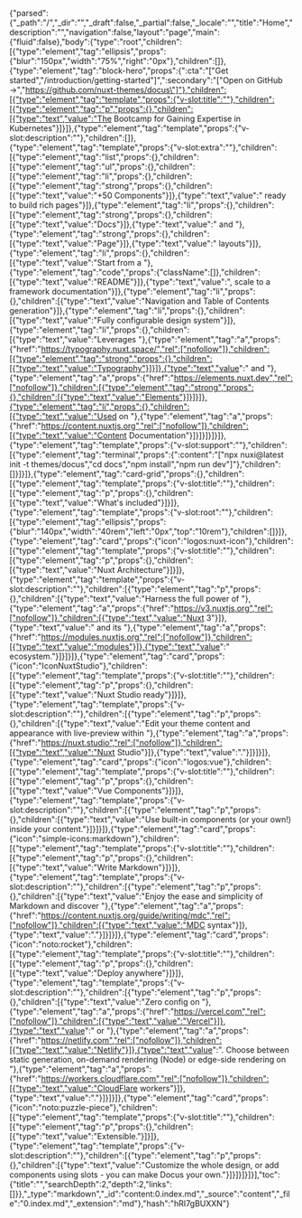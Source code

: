 {"parsed":{"_path":"/","_dir":"","_draft":false,"_partial":false,"_locale":"","title":"Home","description":"","navigation":false,"layout":"page","main":{"fluid":false},"body":{"type":"root","children":[{"type":"element","tag":"ellipsis","props":{"blur":"150px","width":"75%","right":"0px"},"children":[]},{"type":"element","tag":"block-hero","props":{":cta":"[\"Get started\",\"/introduction/getting-started\"]",":secondary":"[\"Open on GitHub →\",\"https://github.com/nuxt-themes/docus\"]"},"children":[{"type":"element","tag":"template","props":{"v-slot:title":""},"children":[{"type":"element","tag":"p","props":{},"children":[{"type":"text","value":"The Bootcamp for Gaining Expertise in Kubernetes"}]}]},{"type":"element","tag":"template","props":{"v-slot:description":""},"children":[]},{"type":"element","tag":"template","props":{"v-slot:extra":""},"children":[{"type":"element","tag":"list","props":{},"children":[{"type":"element","tag":"ul","props":{},"children":[{"type":"element","tag":"li","props":{},"children":[{"type":"element","tag":"strong","props":{},"children":[{"type":"text","value":"+50 Components"}]},{"type":"text","value":" ready to build rich pages"}]},{"type":"element","tag":"li","props":{},"children":[{"type":"element","tag":"strong","props":{},"children":[{"type":"text","value":"Docs"}]},{"type":"text","value":" and "},{"type":"element","tag":"strong","props":{},"children":[{"type":"text","value":"Page"}]},{"type":"text","value":" layouts"}]},{"type":"element","tag":"li","props":{},"children":[{"type":"text","value":"Start from a "},{"type":"element","tag":"code","props":{"className":[]},"children":[{"type":"text","value":"README"}]},{"type":"text","value":", scale to a framework documentation"}]},{"type":"element","tag":"li","props":{},"children":[{"type":"text","value":"Navigation and Table of Contents generation"}]},{"type":"element","tag":"li","props":{},"children":[{"type":"text","value":"Fully configurable design system"}]},{"type":"element","tag":"li","props":{},"children":[{"type":"text","value":"Leverages "},{"type":"element","tag":"a","props":{"href":"https://typography.nuxt.space/","rel":["nofollow"]},"children":[{"type":"element","tag":"strong","props":{},"children":[{"type":"text","value":"Typography"}]}]},{"type":"text","value":" and "},{"type":"element","tag":"a","props":{"href":"https://elements.nuxt.dev","rel":["nofollow"]},"children":[{"type":"element","tag":"strong","props":{},"children":[{"type":"text","value":"Elements"}]}]}]},{"type":"element","tag":"li","props":{},"children":[{"type":"text","value":"Used on "},{"type":"element","tag":"a","props":{"href":"https://content.nuxtjs.org","rel":["nofollow"]},"children":[{"type":"text","value":"Content Documentation"}]}]}]}]}]},{"type":"element","tag":"template","props":{"v-slot:support":""},"children":[{"type":"element","tag":"terminal","props":{":content":"[\"npx nuxi@latest init -t themes/docus\",\"cd docs\",\"npm install\",\"npm run dev\"]"},"children":[]}]}]},{"type":"element","tag":"card-grid","props":{},"children":[{"type":"element","tag":"template","props":{"v-slot:title":""},"children":[{"type":"element","tag":"p","props":{},"children":[{"type":"text","value":"What's included"}]}]},{"type":"element","tag":"template","props":{"v-slot:root":""},"children":[{"type":"element","tag":"ellipsis","props":{"blur":"140px","width":"40rem","left":"0px","top":"10rem"},"children":[]}]},{"type":"element","tag":"card","props":{"icon":"logos:nuxt-icon"},"children":[{"type":"element","tag":"template","props":{"v-slot:title":""},"children":[{"type":"element","tag":"p","props":{},"children":[{"type":"text","value":"Nuxt Architecture"}]}]},{"type":"element","tag":"template","props":{"v-slot:description":""},"children":[{"type":"element","tag":"p","props":{},"children":[{"type":"text","value":"Harness the full power of "},{"type":"element","tag":"a","props":{"href":"https://v3.nuxtjs.org","rel":["nofollow"]},"children":[{"type":"text","value":"Nuxt 3"}]},{"type":"text","value":" and its "},{"type":"element","tag":"a","props":{"href":"https://modules.nuxtjs.org","rel":["nofollow"]},"children":[{"type":"text","value":"modules"}]},{"type":"text","value":" ecosystem."}]}]}]},{"type":"element","tag":"card","props":{"icon":"IconNuxtStudio"},"children":[{"type":"element","tag":"template","props":{"v-slot:title":""},"children":[{"type":"element","tag":"p","props":{},"children":[{"type":"text","value":"Nuxt Studio ready"}]}]},{"type":"element","tag":"template","props":{"v-slot:description":""},"children":[{"type":"element","tag":"p","props":{},"children":[{"type":"text","value":"Edit your theme content and appearance with live-preview within "},{"type":"element","tag":"a","props":{"href":"https://nuxt.studio","rel":["nofollow"]},"children":[{"type":"text","value":"Nuxt Studio"}]},{"type":"text","value":"."}]}]}]},{"type":"element","tag":"card","props":{"icon":"logos:vue"},"children":[{"type":"element","tag":"template","props":{"v-slot:title":""},"children":[{"type":"element","tag":"p","props":{},"children":[{"type":"text","value":"Vue Components"}]}]},{"type":"element","tag":"template","props":{"v-slot:description":""},"children":[{"type":"element","tag":"p","props":{},"children":[{"type":"text","value":"Use built-in components (or your own!) inside your content."}]}]}]},{"type":"element","tag":"card","props":{"icon":"simple-icons:markdown"},"children":[{"type":"element","tag":"template","props":{"v-slot:title":""},"children":[{"type":"element","tag":"p","props":{},"children":[{"type":"text","value":"Write Markdown"}]}]},{"type":"element","tag":"template","props":{"v-slot:description":""},"children":[{"type":"element","tag":"p","props":{},"children":[{"type":"text","value":"Enjoy the ease and simplicity of Markdown and discover "},{"type":"element","tag":"a","props":{"href":"https://content.nuxtjs.org/guide/writing/mdc","rel":["nofollow"]},"children":[{"type":"text","value":"MDC syntax"}]},{"type":"text","value":"."}]}]}]},{"type":"element","tag":"card","props":{"icon":"noto:rocket"},"children":[{"type":"element","tag":"template","props":{"v-slot:title":""},"children":[{"type":"element","tag":"p","props":{},"children":[{"type":"text","value":"Deploy anywhere"}]}]},{"type":"element","tag":"template","props":{"v-slot:description":""},"children":[{"type":"element","tag":"p","props":{},"children":[{"type":"text","value":"Zero config on "},{"type":"element","tag":"a","props":{"href":"https://vercel.com","rel":["nofollow"]},"children":[{"type":"text","value":"Vercel"}]},{"type":"text","value":" or "},{"type":"element","tag":"a","props":{"href":"https://netlify.com","rel":["nofollow"]},"children":[{"type":"text","value":"Netlify"}]},{"type":"text","value":". Choose between static generation, on-demand rendering (Node) or edge-side rendering on "},{"type":"element","tag":"a","props":{"href":"https://workers.cloudflare.com","rel":["nofollow"]},"children":[{"type":"text","value":"CloudFlare workers"}]},{"type":"text","value":"."}]}]}]},{"type":"element","tag":"card","props":{"icon":"noto:puzzle-piece"},"children":[{"type":"element","tag":"template","props":{"v-slot:title":""},"children":[{"type":"element","tag":"p","props":{},"children":[{"type":"text","value":"Extensible."}]}]},{"type":"element","tag":"template","props":{"v-slot:description":""},"children":[{"type":"element","tag":"p","props":{},"children":[{"type":"text","value":"Customize the whole design, or add components using slots - you can make Docus your own."}]}]}]}]}],"toc":{"title":"","searchDepth":2,"depth":2,"links":[]}},"_type":"markdown","_id":"content:0.index.md","_source":"content","_file":"0.index.md","_extension":"md"},"hash":"hRI7gBUXXN"}